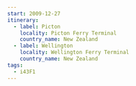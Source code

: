 ```yaml
---
start: 2009-12-27
itinerary:
  - label: Picton
    locality: Picton Ferry Terminal
    country_name: New Zealand
  - label: Wellington
    locality: Wellington Ferry Terminal
    country_name: New Zealand
tags:
  - i43F1
---
```

